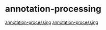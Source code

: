# annotation-processing

[annotation-processing](https://github.com/tschuchortdev/kotlin-compile-testing)
[annotation-processing](https://github.com/janishar/PlaceHolderView)
